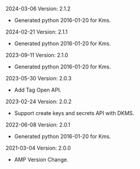 2024-03-06 Version: 2.1.2
- Generated python 2016-01-20 for Kms.

2024-02-21 Version: 2.1.1
- Generated python 2016-01-20 for Kms.

2023-09-11 Version: 2.1.0
- Generated python 2016-01-20 for Kms.

2023-05-30 Version: 2.0.3
- Add Tag Open API.

2023-02-24 Version: 2.0.2
- Support create keys and secrets API with DKMS.

2022-06-08 Version: 2.0.1
- Generated python 2016-01-20 for Kms.

2021-03-04 Version: 2.0.0
- AMP Version Change.

